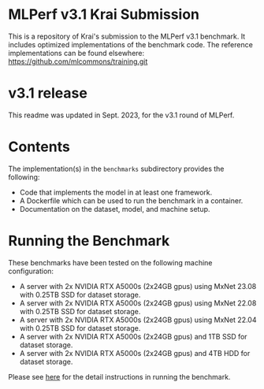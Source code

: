 # MLPerf v3.1 Krai Submission

This is a repository of Krai's submission to the MLPerf v3.1 benchmark. It
includes optimized implementations of the benchmark code. The reference
implementations can be found elsewhere:
https://github.com/mlcommons/training.git

# v3.1 release

This readme was updated in Sept. 2023, for the v3.1 round of MLPerf.

# Contents

The implementation(s) in the `benchmarks` subdirectory provides the following:
 
* Code that implements the model in at least one framework.
* A Dockerfile which can be used to run the benchmark in a container.
* Documentation on the dataset, model, and machine setup.

# Running the Benchmark

These benchmarks have been tested on the following machine configuration:

* A server with 2x NVIDIA RTX A5000s (2x24GB gpus) using MxNet 23.08 with 0.25TB SSD for dataset storage.
* A server with 2x NVIDIA RTX A5000s (2x24GB gpus) using MxNet 22.08 with 0.25TB SSD for dataset storage.
* A server with 2x NVIDIA RTX A5000s (2x24GB gpus) using MxNet 22.04 with 0.25TB SSD for dataset storage.
* A server with 2x NVIDIA RTX A5000s (2x24GB gpus) and 1TB SSD for dataset storage.
* A server with 2x NVIDIA RTX A5000s (2x24GB gpus) and 4TB HDD for dataset storage.

Please see [here](./benchmarks) for the detail instructions in running the benchmark. 

